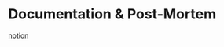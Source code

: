 # Documentation & Post-Mortem

[notion](https://www.notion.so/orda-79175206ab834ba7b8000384aba509fc)
